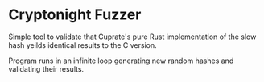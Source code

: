 # Cryptonight Fuzzer

Simple tool to validate that Cuprate's pure Rust
implementation of the slow hash yeilds identical
results to the C version.

Program runs in an infinite loop generating new
random hashes and validating their results.
